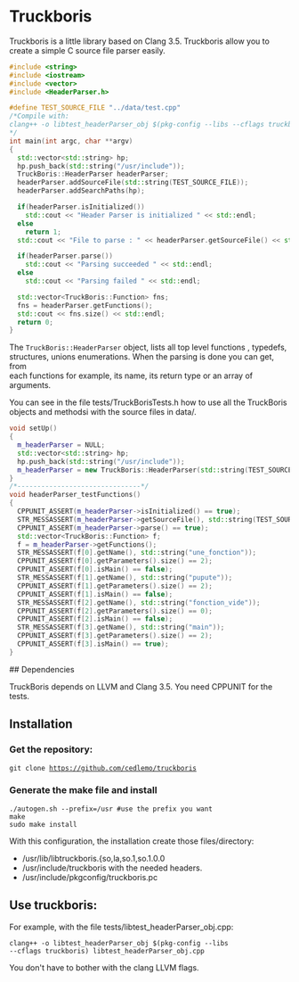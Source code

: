 # Truckboris

Truckboris is a little library based on Clang 3.5. Truckboris allow you to 
create a simple C source file parser easily. 

```C++
#include <string>
#include <iostream>
#include <vector>
#include <HeaderParser.h>

#define TEST_SOURCE_FILE "../data/test.cpp"
/*Compile with:
clang++ -o libtest_headerParser_obj $(pkg-config --libs --cflags truckboris) libtest_headerParser_obj.cpp
*/
int main(int argc, char **argv)
{
  std::vector<std::string> hp;
  hp.push_back(std::string("/usr/include"));
  TruckBoris::HeaderParser headerParser;
  headerParser.addSourceFile(std::string(TEST_SOURCE_FILE));
  headerParser.addSearchPaths(hp);

  if(headerParser.isInitialized())
    std::cout << "Header Parser is initialized " << std::endl;
  else
    return 1;
  std::cout << "File to parse : " << headerParser.getSourceFile() << std::endl;

  if(headerParser.parse())
    std::cout << "Parsing succeeded " << std::endl;
  else
    std::cout << "Parsing failed " << std::endl;

  std::vector<TruckBoris::Function> fns;
  fns = headerParser.getFunctions();
  std::cout << fns.size() << std::endl;
  return 0;
}
```

The <code>TruckBoris::HeaderParser</code> object, lists all top level functions , typedefs,
structures, unions enumerations. When the parsing is done you can get, from  
each functions for example, its name, its return type or an array of arguments.

You can see in the file tests/TruckBorisTests.h how to use all the TruckBoris objects
and methodsi with the source files in data/.

```C++
void setUp()
{
  m_headerParser = NULL;
  std::vector<std::string> hp;
  hp.push_back(std::string("/usr/include"));
  m_headerParser = new TruckBoris::HeaderParser(std::string(TEST_SOURCE_FILE),hp);
}
/*-------------------------------*/
void headerParser_testFunctions()
{
  CPPUNIT_ASSERT(m_headerParser->isInitialized() == true);
  STR_MESSASSERT(m_headerParser->getSourceFile(), std::string(TEST_SOURCE_FILE) );
  CPPUNIT_ASSERT(m_headerParser->parse() == true);
  std::vector<TruckBoris::Function> f;
  f = m_headerParser->getFunctions();
  STR_MESSASSERT(f[0].getName(), std::string("une_fonction"));
  CPPUNIT_ASSERT(f[0].getParameters().size() == 2);
  CPPUNIT_ASSERT(f[0].isMain() == false);
  STR_MESSASSERT(f[1].getName(), std::string("pupute"));
  CPPUNIT_ASSERT(f[1].getParameters().size() == 2);
  CPPUNIT_ASSERT(f[1].isMain() == false);
  STR_MESSASSERT(f[2].getName(), std::string("fonction_vide"));
  CPPUNIT_ASSERT(f[2].getParameters().size() == 0);
  CPPUNIT_ASSERT(f[2].isMain() == false);
  STR_MESSASSERT(f[3].getName(), std::string("main"));
  CPPUNIT_ASSERT(f[3].getParameters().size() == 2);
  CPPUNIT_ASSERT(f[3].isMain() == true);
}
```

## Dependencies

TruckBoris depends on LLVM and Clang 3.5. You need CPPUNIT for the tests.

## Installation

### Get the repository:
<code>git clone https://github.com/cedlemo/truckboris</code>

### Generate the make file and install

    ./autogen.sh --prefix=/usr #use the prefix you want
    make 
    sudo make install

With this configuration, the installation create those files/directory:
*    /usr/lib/libtruckboris.{so,la,so.1,so.1.0.0
*    /usr/include/truckboris with the needed headers.
*    /usr/include/pkgconfig/truckboris.pc

## Use truckboris:
For example, with the file tests/libtest_headerParser_obj.cpp:

<code>clang++ -o libtest_headerParser_obj $(pkg-config --libs --cflags truckboris) libtest_headerParser_obj.cpp</code>

You don't have to bother with the clang LLVM flags.
